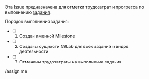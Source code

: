 Эта Issue предназначена для отметки трудозатрат и прогресса по выполнению [задания](../../wikis/Практические-задания#работа-с-git-и-gitlab).

Порядок выполнения задания:
- [ ] 1. Создан именной Milestone
- [ ] 2. Созданы сущности GitLab для всех заданий и видов деятельности
- [ ] 3. Отмечены трудозатраты на выполнение задания

/assign me
